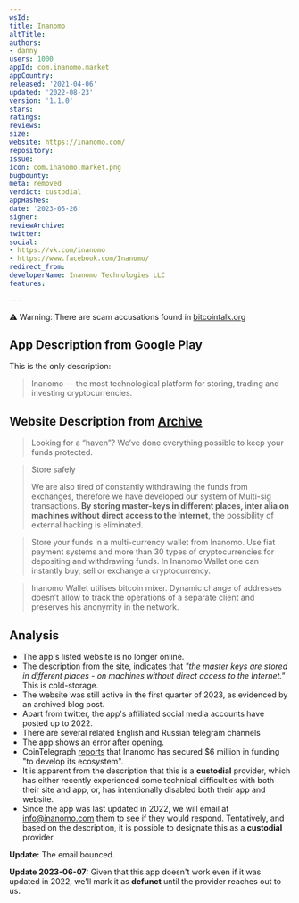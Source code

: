 ```yaml
---
wsId: 
title: Inanomo
altTitle: 
authors:
- danny
users: 1000
appId: com.inanomo.market
appCountry: 
released: '2021-04-06'
updated: '2022-08-23'
version: '1.1.0'
stars: 
ratings: 
reviews: 
size: 
website: https://inanomo.com/
repository: 
issue: 
icon: com.inanomo.market.png
bugbounty: 
meta: removed
verdict: custodial
appHashes: 
date: '2023-05-26'
signer: 
reviewArchive: 
twitter: 
social:
- https://vk.com/inanomo
- https://www.facebook.com/Inanomo/
redirect_from: 
developerName: Inanomo Technologies LLC
features: 

---
```


⚠️ Warning: There are scam accusations found in [bitcointalk.org](https://bitcointalk.org/index.php?topic=5364857.msg58147904#msg58147904)

## App Description from Google Play 

This is the only description:

> Inanomo — the most technological platform for storing, trading and investing cryptocurrencies.

## Website Description from [Archive](https://web.archive.org/web/20230317122357/https://inanomo.com/en) 

> Looking for a “haven”? We’ve done everything possible to keep your funds protected.

> Store safely
>
> We are also tired of constantly withdrawing the funds from exchanges, therefore we have developed our system of Multi-sig transactions. **By storing master-keys in different places, inter alia on machines without direct access to the Internet,** the possibility of external hacking is eliminated. 

> Store your funds in a multi-currency wallet from Inanomo. Use fiat payment systems and more than 30 types of cryptocurrencies for depositing and withdrawing funds. In Inanomo Wallet one can instantly buy, sell or exchange a cryptocurrency.

> Inanomo Wallet utilises bitcoin mixer. Dynamic change of addresses doesn’t allow to track the operations of a separate client and preserves his anonymity in the network.

## Analysis 

- The app's listed website is no longer online. 
- The description from the site, indicates that *"the master keys are stored in different places - on machines without direct access to the Internet."* This is cold-storage.
- The website was still active in the first quarter of 2023, as evidenced by an archived blog post.
- Apart from twitter, the app's affiliated social media accounts have posted up to 2022. 
- There are several related English and Russian telegram channels 
- The app shows an error after opening. 
- CoinTelegraph [reports](https://cointelegraph.com/press-releases/inanomo-secures-6m-in-funding-to-develop-innovative-metaverse-concept) that Inanomo has secured $6 million in funding "to develop its ecosystem".
- It is apparent from the description that this is a **custodial** provider, which has either recently experienced some technical difficulties with both their site and app, or, has intentionally disabled both their app and website. 
- Since the app was last updated in 2022, we will email at 	info@inanomo.com them to see if they would respond. Tentatively, and based on the description, it is possible to designate this as a **custodial** provider.

**Update:** The email bounced.

**Update 2023-06-07:** Given that this app doesn't work even if it was updated in 2022, we'll mark it as **defunct** until the provider reaches out to us.

